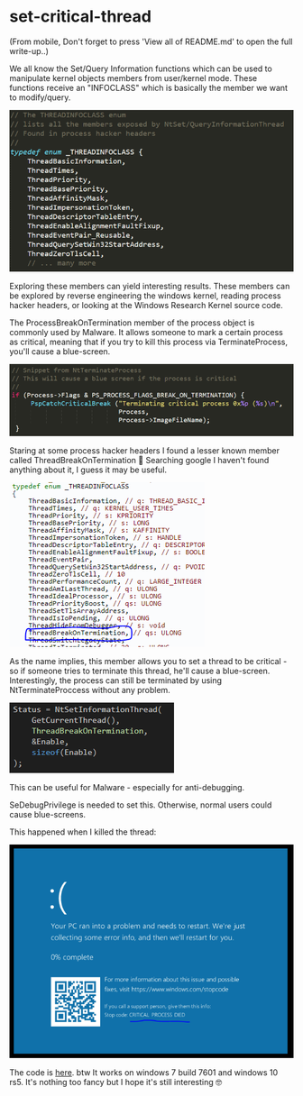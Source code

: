 # set-critical-thread

(From mobile, Don't forget to press 'View all of README.md' to open the full write-up..)

We all know the Set/Query Information<object> functions which can be used
to manipulate kernel objects members from user/kernel mode. These functions receive an "INFOCLASS" which
is basically the member we want to modify/query.

![Alt Text](/pictures/members.PNG)

Exploring these members can yield interesting results. These members can be explored by reverse engineering
the windows kernel, reading process hacker headers, or looking at the Windows Research Kernel source code.

The ProcessBreakOnTermination member of the process object is commonly
used by Malware. It allows someone to mark a certain process as critical, meaning that if you try
to kill this process via TerminateProcess, you'll cause a blue-screen.

![Alt Text](/pictures/critical.PNG)

Staring at some process hacker headers I found a lesser known member called ThreadBreakOnTermination 🤔 
Searching google I haven't found anything about it, I guess it may be useful.

![Alt Text](/pictures/breakon.PNG)

As the name implies, this member allows you to set a thread to be critical - so if someone tries to
terminate this thread, he'll cause a blue-screen. Interestingly, the process can still be terminated
by using NtTerminateProccess without any problem.

![Alt Text](/pictures/setinformation.PNG)

This can be useful for Malware - especially for anti-debugging.

SeDebugPrivilege is needed to set this. Otherwise, normal users could cause blue-screens.

This happened when I killed the thread:

![Alt Text](/pictures/bluescreen.PNG)


The code is [here](/SetCriticalThread/main.cpp).
btw It works on windows 7 build 7601 and windows 10 rs5. It's nothing too fancy but I hope it's still interesting 🤓
